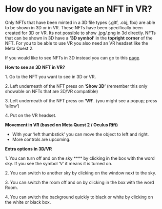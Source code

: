 # How do you navigate an NFT in VR?

Only NFTs that have been minted in a 3D file types (.gltf, .obj, fbx) are able to be shown in 3D or in VR. These NFTs have been specifically been created for 3D or VR. Its not possible to show .jpg/.png  in 3d directly. NFTs that can be shown in 3D have a  **‘3D symbol’** in the **topright corner** of the NFT. For you to be able to use VR you also need an VR headset like the Meta Quest 2.

&#x20;

If you would like to see NFTs in 3D instead you can go to this [page](how-do-you-navigate-an-nft-in-3d.md).&#x20;

&#x20;

**How to see an 3D NFT in VR?**

1\.      Go to the NFT you want to see in 3D or VR.

2\.      Left underneath of the NFT press on ‘**Show 3D’** (remember this only showable on NFTs that are 3D/VR compatible)

3\.      Left underneath of the NFT press on **‘VR’**. (you might see a popup; press ‘allow’)

4\.      Put on the VR headset.

&#x20;

**Movement in VR (based on Meta Quest 2 / Oculus Rift)**

* With your ‘left thumbstick’ you can move the object to left and right.
* More controls are upcoming.&#x20;

&#x20;

**Extra options in 3D/VR**

1\.      You can turn off and on the sky **** by clicking in the box with the word sky. If you see the symbol ‘V’ it means it is turned on.

2\.      You can switch to another sky by clicking on the window next to the sky.

3\.      You can switch the room off and on by clicking in the box with the word Room.

4\.      You can switch the background quickly to black or white by clicking on the white or black box.
